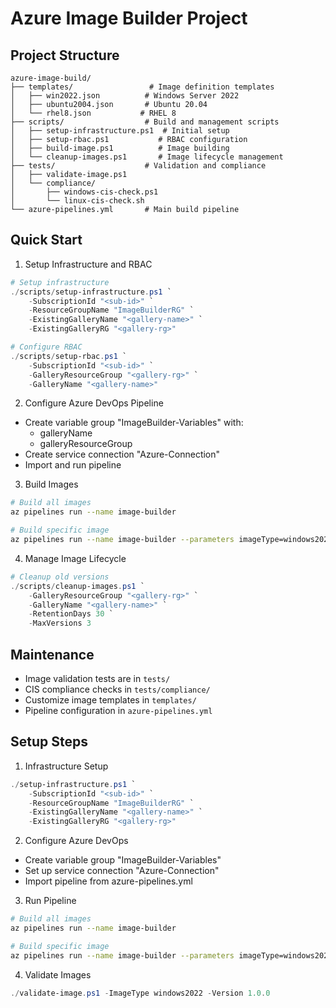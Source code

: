 # Azure Image Builder Project

## Project Structure
```
azure-image-build/
├── templates/                 # Image definition templates
│   ├── win2022.json          # Windows Server 2022
│   ├── ubuntu2004.json       # Ubuntu 20.04
│   └── rhel8.json           # RHEL 8
├── scripts/                  # Build and management scripts
│   ├── setup-infrastructure.ps1  # Initial setup
│   ├── setup-rbac.ps1           # RBAC configuration
│   ├── build-image.ps1          # Image building
│   └── cleanup-images.ps1       # Image lifecycle management
├── tests/                    # Validation and compliance
│   ├── validate-image.ps1
│   └── compliance/
│       ├── windows-cis-check.ps1
│       └── linux-cis-check.sh
└── azure-pipelines.yml       # Main build pipeline
```

## Quick Start

1. Setup Infrastructure and RBAC
```powershell
# Setup infrastructure
./scripts/setup-infrastructure.ps1 `
    -SubscriptionId "<sub-id>" `
    -ResourceGroupName "ImageBuilderRG" `
    -ExistingGalleryName "<gallery-name>" `
    -ExistingGalleryRG "<gallery-rg>"

# Configure RBAC
./scripts/setup-rbac.ps1 `
    -SubscriptionId "<sub-id>" `
    -GalleryResourceGroup "<gallery-rg>" `
    -GalleryName "<gallery-name>"
```

2. Configure Azure DevOps Pipeline
- Create variable group "ImageBuilder-Variables" with:
  - galleryName
  - galleryResourceGroup
- Create service connection "Azure-Connection"
- Import and run pipeline

3. Build Images
```bash
# Build all images
az pipelines run --name image-builder

# Build specific image
az pipelines run --name image-builder --parameters imageType=windows2022
```

4. Manage Image Lifecycle
```powershell
# Cleanup old versions
./scripts/cleanup-images.ps1 `
    -GalleryResourceGroup "<gallery-rg>" `
    -GalleryName "<gallery-name>" `
    -RetentionDays 30 `
    -MaxVersions 3
```

## Maintenance

- Image validation tests are in `tests/`
- CIS compliance checks in `tests/compliance/`
- Customize image templates in `templates/`
- Pipeline configuration in `azure-pipelines.yml`

## Setup Steps

1. Infrastructure Setup
```powershell
./setup-infrastructure.ps1 `
    -SubscriptionId "<sub-id>" `
    -ResourceGroupName "ImageBuilderRG" `
    -ExistingGalleryName "<gallery-name>" `
    -ExistingGalleryRG "<gallery-rg>"
```

2. Configure Azure DevOps
- Create variable group "ImageBuilder-Variables"
- Set up service connection "Azure-Connection"
- Import pipeline from azure-pipelines.yml

3. Run Pipeline
```bash
# Build all images
az pipelines run --name image-builder

# Build specific image
az pipelines run --name image-builder --parameters imageType=windows2022
```

4. Validate Images
```powershell
./validate-image.ps1 -ImageType windows2022 -Version 1.0.0
```
